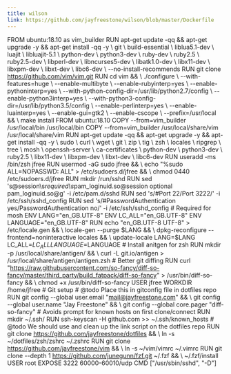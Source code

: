 ```yaml
---
title: wilson
link: https://github.com/jayfreestone/wilson/blob/master/Dockerfile
---
```

FROM ubuntu:18.10 as vim_builder RUN apt-get update -qq && apt-get upgrade -y && apt-get install -qq -y \ git \ build-essential \ liblua5.1-dev \ luajit \ libluajit-5.1 \ python-dev \ python3-dev \ ruby-dev \ ruby2.5 \ ruby2.5-dev \ libperl-dev \ libncurses5-dev \ libatk1.0-dev \ libx11-dev \ libxpm-dev \ libxt-dev \ libc6-dev \ --no-install-recommends RUN git clone https://github.com/vim/vim.git RUN cd vim && \ ./configure \ --with-features=huge \ --enable-multibyte \ --enable-rubyinterp=yes \ --enable-pythoninterp=yes \ --with-python-config-dir=/usr/lib/python2.7/config \ --enable-python3interp=yes \ --with-python3-config-dir=/usr/lib/python3.5/config \ --enable-perlinterp=yes \ --enable-luainterp=yes \ --enable-gui=gtk2 \ --enable-cscope \ --prefix=/usr/local && \ make install FROM ubuntu:18.10 COPY --from=vim_builder /usr/local/bin /usr/local/bin COPY --from=vim_builder /usr/local/share/vim /usr/local/share/vim RUN apt-get update -qq && apt-get upgrade -y && apt-get install -qq -y \ sudo \ curl \ wget \ git \ zip \ tig \ zsh \ locales \ ripgrep \ tree \ mosh \ openssh-server \ ca-certificates \ python-dev \ python3-dev \ ruby2.5 \ libx11-dev \ libxpm-dev \ libxt-dev \ libc6-dev RUN useradd -ms /bin/zsh jfree RUN usermod -aG sudo jfree && \ echo "%sudo ALL=NOPASSWD: ALL" > /etc/sudoers.d/jfree && \ chmod 0440 /etc/sudoers.d/jfree RUN mkdir /run/sshd RUN sed 's@session\s*required\s*pam_loginuid.so@session optional pam_loginuid.so@g' -i /etc/pam.d/sshd RUN sed 's/#Port 22/Port 3222/' -i /etc/ssh/sshd_config RUN sed 's/#PasswordAuthentication yes/PasswordAuthentication no/' -i /etc/ssh/sshd_config # Required for mosh ENV LANG="en_GB.UTF-8" ENV LC_ALL="en_GB.UTF-8" ENV LANGUAGE="en_GB.UTF-8" RUN echo "en_GB.UTF-8 UTF-8" > /etc/locale.gen && \ locale-gen --purge $LANG && \ dpkg-reconfigure --frontend=noninteractive locales && \ update-locale LANG=$LANG LC_ALL=$LC_ALL LANGUAGE=$LANGUAGE # Install anitgen for zsh RUN mkdir -p /usr/local/share/antigen/ && \ curl -L git.io/antigen > /usr/local/share/antigen/antigen.zsh # Better git diffing RUN curl "https://raw.githubusercontent.com/so-fancy/diff-so-fancy/master/third_party/build_fatpack/diff-so-fancy" > /usr/bin/diff-so-fancy && \ chmod +x /usr/bin/diff-so-fancy USER jfree WORKDIR /home/jfree # Git setup # @todo Place this in gitconfig file in dotfiles repo RUN git config --global user.email "mail@jayfreestone.com" && \ git config --global user.name "Jay Freestone" && \ git config --global core.pager "diff-so-fancy" # Avoids prompt for known hosts on first clone/connect RUN mkdir ~/.ssh/ RUN ssh-keyscan -H github.com >> ~/.ssh/known_hosts # @todo We should use and clean up the link script on the dotfiles repo RUN git clone https://github.com/jayfreestone/dotfiles && \ ln -s ~/dotfiles/zsh/zshrc ~/.zshrc RUN git clone https://github.com/jayfreestone/vim && \ ln -s ~/vim/vimrc ~/.vimrc RUN git clone --depth 1 https://github.com/junegunn/fzf.git ~/.fzf && \ ~/.fzf/install USER root EXPOSE 3222 60000-60010/udp CMD ["/usr/sbin/sshd", "-D"]
